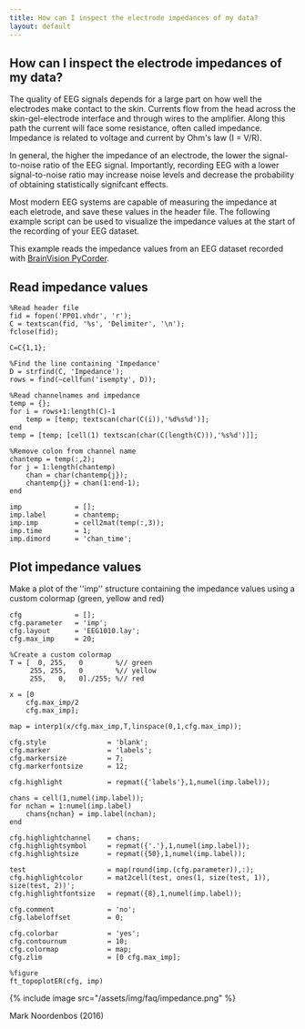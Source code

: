```yaml
---
title: How can I inspect the electrode impedances of my data?
layout: default
---
```


## How can I inspect the electrode impedances of my data?

The quality of EEG signals depends for a large part on how well the electrodes make contact to the skin. Currents flow from the head across the skin-gel-electrode interface and through wires to the amplifier. Along this path the current will face some resistance, often called impedance. Impedance is related to voltage and current by Ohm's law (I = V/R). 

In general, the higher the impedance of an electrode, the lower the signal-to-noise ratio of the EEG signal. Importantly, recording EEG with a lower signal-to-noise ratio may increase noise levels and decrease the probability of obtaining statistically signifcant effects.

Most modern EEG systems are capable of measuring the impedance at each eletrode, and save these values in the header file. The following example script can be used to visualize the impedance values at the start of the recording of your EEG dataset.

This example reads the impedance values from an EEG dataset recorded with [BrainVision PyCorder](http://www.brainvision.com/pycorder.html).

## Read impedance values

	%Read header file
	fid = fopen('PP01.vhdr', 'r');
	C = textscan(fid, '%s', 'Delimiter', '\n');
	fclose(fid);
	
	C=C{1,1};
	
	%Find the line containing 'Impedance'
	D = strfind(C, 'Impedance');
	rows = find(~cellfun('isempty', D));
	
	%Read channelnames and impedance
	temp = {};
	for i = rows+1:length(C)-1
	    temp = [temp; textscan(char(C(i)),'%d%s%d')];
	end
	temp = [temp; [cell(1) textscan(char(C(length(C))),'%s%d')]];
	
	%Remove colon from channel name
	chantemp = temp(:,2);
	for j = 1:length(chantemp)
	    chan = char(chantemp{j});
	    chantemp{j} = chan(1:end-1);
	end
	
	imp             = [];
	imp.label       = chantemp;
	imp.imp         = cell2mat(temp(:,3));
	imp.time        = 1;
	imp.dimord      = 'chan_time';

## Plot impedance values

Make a plot of the ''imp'' structure containing the impedance values using a custom colormap (green, yellow and red)

	cfg             = [];
	cfg.parameter   = 'imp';
	cfg.layout      = 'EEG1010.lay';
	cfg.max_imp     = 20;
	
	%Create a custom colormap
	T = [  0, 255,   0        %// green
	     255, 255,   0        %// yellow
	     255,   0,   0]./255; %// red
	
	x = [0
	    cfg.max_imp/2
	    cfg.max_imp];
	
	map = interp1(x/cfg.max_imp,T,linspace(0,1,cfg.max_imp));
	
	cfg.style               = 'blank';
	cfg.marker              = 'labels';
	cfg.markersize          = 7;
	cfg.markerfontsize      = 12;
	
	cfg.highlight           = repmat({'labels'},1,numel(imp.label));
	
	chans = cell(1,numel(imp.label));
	for nchan = 1:numel(imp.label)
	    chans{nchan} = imp.label(nchan);
	end
	
	cfg.highlightchannel    = chans;
	cfg.highlightsymbol     = repmat({'.'},1,numel(imp.label));
	cfg.highlightsize       = repmat({50},1,numel(imp.label));
	
	test                    = map(round(imp.(cfg.parameter)),:);
	cfg.highlightcolor      = mat2cell(test, ones(1, size(test, 1)), size(test, 2))';
	cfg.highlightfontsize   = repmat({8},1,numel(imp.label));
	
	cfg.comment             = 'no';
	cfg.labeloffset         = 0;
	
	cfg.colorbar            = 'yes';
	cfg.contournum          = 10;
	cfg.colormap            = map;
	cfg.zlim                = [0 cfg.max_imp];
	
	%figure
	ft_topoplotER(cfg, imp)

{% include image src="/assets/img/faq/impedance.png" %}

Mark Noordenbos (2016)
